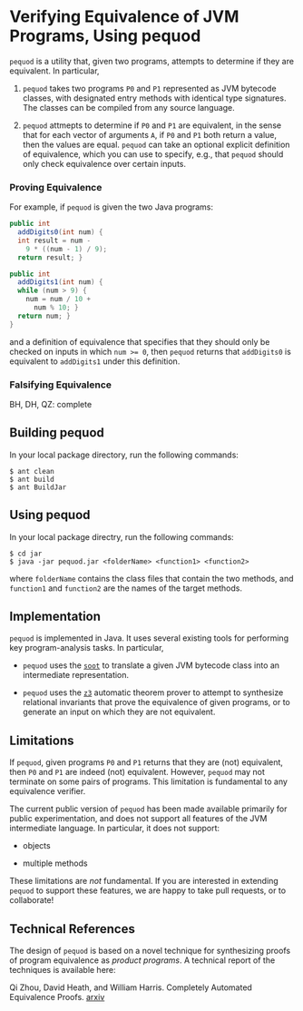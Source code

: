 # Verifying Equivalence of JVM Programs, Using pequod

 `pequod` is a utility that, given two programs, attempts to determine
 if they are equivalent. In particular,

 1. `pequod` takes two programs `P0` and `P1` represented as JVM
 bytecode classes, with designated entry methods with identical type
 signatures. The classes can be compiled from any source language.

 2. `pequod` attmepts to determine if `P0` and `P1` are equivalent, in
 the sense that for each vector of arguments `A`, if `P0` and `P1`
 both return a value, then the values are equal. `pequod` can take an
 optional explicit definition of equivalence, which you can use to
 specify, e.g., that `pequod` should only check equivalence over
 certain inputs.

### Proving Equivalence

For example, if `pequod` is given the two Java programs:

```java
public int
  addDigits0(int num) {
  int result = num -
    9 * ((num - 1) / 9);
  return result; }
```

```java
public int
  addDigits1(int num) {
  while (num > 9) {
    num = num / 10 +
      num % 10; }
  return num; }
}
```

and a definition of equivalence that specifies that they should only
be checked on inputs in which `num >= 0`, then `pequod` returns that
`addDigits0` is equivalent to `addDigits1` under this definition.

### Falsifying Equivalence

BH, DH, QZ: complete

## Building pequod

In your local package directory, run the following commands:

```
$ ant clean
$ ant build
$ ant BuildJar
```

## Using pequod

In your local package directry, run the following commands:

```shell
$ cd jar
$ java -jar pequod.jar <folderName> <function1> <function2>
```

where `folderName` contains the class files that contain the two
methods, and `function1` and `function2` are the names of the target
methods.

## Implementation

`pequod` is implemented in Java. It uses several existing tools for
performing key program-analysis tasks. In particular,

* `pequod` uses the [`soot`](https://sable.github.io/soot/) to translate a
  given JVM bytecode class into an intermediate representation.

* `pequod` uses the [`z3`](https://github.com/Z3Prover/z3) automatic
  theorem prover to attempt to synthesize relational invariants that
  prove the equivalence of given programs, or to generate an input on
  which they are not equivalent.
   
## Limitations

If `pequod`, given programs `P0` and `P1` returns that they are (not)
equivalent, then `P0` and `P1` are indeed (not) equivalent. However,
`pequod` may not terminate on some pairs of programs. This limitation
is fundamental to any equivalence verifier.

The current public version of `pequod` has been made available
primarily for public experimentation, and does not support all
features of the JVM intermediate language. In particular, it does not
support:

* objects

* multiple methods

These limitations are *not* fundamental. If you are interested in
extending `pequod` to support these features, we are happy to take
pull requests, or to collaborate!

## Technical References

The design of `pequod` is based on a novel technique for synthesizing
proofs of program equivalence as _product programs_. A technical
report of the techniques is available here:

Qi Zhou, David Heath, and William Harris. Completely Automated
Equivalence Proofs. [arxiv](BH)
